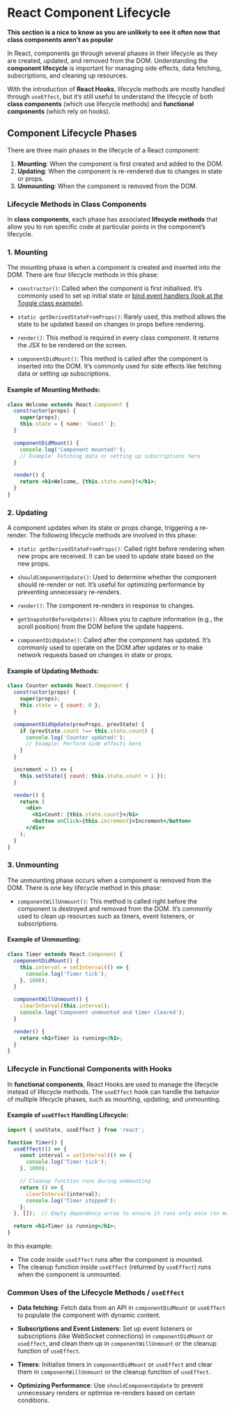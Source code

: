 # React Component Lifecycle

**This section is a nice to know as you are unlikely to see it often now that class components aren't as popular**

In React, components go through several phases in their lifecycle as they are created, updated, and removed from the DOM. Understanding the **component lifecycle** is important for managing side effects, data fetching, subscriptions, and cleaning up resources.

With the introduction of **React Hooks**, lifecycle methods are mostly handled through `useEffect`, but it’s still useful to understand the lifecycle of both **class components** (which use lifecycle methods) and **functional components** (which rely on hooks).

## Component Lifecycle Phases

There are three main phases in the lifecycle of a React component:

1. **Mounting**: When the component is first created and added to the DOM.
2. **Updating**: When the component is re-rendered due to changes in state or props.
3. **Unmounting**: When the component is removed from the DOM.

### Lifecycle Methods in Class Components

In **class components**, each phase has associated **lifecycle methods** that allow you to run specific code at particular points in the component’s lifecycle.

### 1. Mounting

The mounting phase is when a component is created and inserted into the DOM. There are four lifecycle methods in this phase:

- `constructor()`: Called when the component is first initialised. It’s commonly used to set up initial state or [bind event handlers (look at the Toggle class example)](https://legacy.reactjs.org/docs/handling-events.html).

- `static getDerivedStateFromProps()`: Rarely used, this method allows the state to be updated based on changes in props before rendering.

- `render()`: This method is required in every class component. It returns the JSX to be rendered on the screen.

- `componentDidMount()`: This method is called after the component is inserted into the DOM. It’s commonly used for side effects like fetching data or setting up subscriptions.

#### Example of Mounting Methods:

```jsx
class Welcome extends React.Component {
  constructor(props) {
    super(props);
    this.state = { name: 'Guest' };
  }

  componentDidMount() {
    console.log('Component mounted!');
    // Example: Fetching data or setting up subscriptions here
  }

  render() {
    return <h1>Welcome, {this.state.name}!</h1>;
  }
}
```

### 2. Updating

A component updates when its state or props change, triggering a re-render. The following lifecycle methods are involved in this phase:

- `static getDerivedStateFromProps()`: Called right before rendering when new props are received. It can be used to update state based on the new props.

- `shouldComponentUpdate()`: Used to determine whether the component should re-render or not. It’s useful for optimizing performance by preventing unnecessary re-renders.

- `render()`: The component re-renders in response to changes.

- `getSnapshotBeforeUpdate()`: Allows you to capture information (e.g., the scroll position) from the DOM before the update happens.

- `componentDidUpdate()`: Called after the component has updated. It’s commonly used to operate on the DOM after updates or to make network requests based on changes in state or props.

#### Example of Updating Methods:

```jsx
class Counter extends React.Component {
  constructor(props) {
    super(props);
    this.state = { count: 0 };
  }

  componentDidUpdate(prevProps, prevState) {
    if (prevState.count !== this.state.count) {
      console.log('Counter updated!');
      // Example: Perform side effects here
    }
  }

  increment = () => {
    this.setState({ count: this.state.count + 1 });
  }

  render() {
    return (
      <div>
        <h1>Count: {this.state.count}</h1>
        <button onClick={this.increment}>Increment</button>
      </div>
    );
  }
}
```

### 3. Unmounting

The unmounting phase occurs when a component is removed from the DOM. There is one key lifecycle method in this phase:

- `componentWillUnmount()`: This method is called right before the component is destroyed and removed from the DOM. It’s commonly used to clean up resources such as timers, event listeners, or subscriptions.

#### Example of Unmounting:

```jsx
class Timer extends React.Component {
  componentDidMount() {
    this.interval = setInterval(() => {
      console.log('Timer tick');
    }, 1000);
  }

  componentWillUnmount() {
    clearInterval(this.interval);
    console.log('Component unmounted and timer cleared');
  }

  render() {
    return <h1>Timer is running</h1>;
  }
}
```

### Lifecycle in Functional Components with Hooks

In **functional components**, React Hooks are used to manage the lifecycle instead of lifecycle methods. The `useEffect` hook can handle the behavior of multiple lifecycle phases, such as mounting, updating, and unmounting.

#### Example of `useEffect` Handling Lifecycle:

```jsx
import { useState, useEffect } from 'react';

function Timer() {
  useEffect(() => {
    const interval = setInterval(() => {
      console.log('Timer tick');
    }, 1000);

    // Cleanup function runs during unmounting
    return () => {
      clearInterval(interval);
      console.log('Timer stopped');
    };
  }, []);  // Empty dependency array to ensure it runs only once (on mount)

  return <h1>Timer is running</h1>;
}
```

In this example:
- The code inside `useEffect` runs after the component is mounted.
- The cleanup function inside `useEffect` (returned by `useEffect`) runs when the component is unmounted.

### Common Uses of the Lifecycle Methods / `useEffect`

- **Data fetching**: Fetch data from an API in `componentDidMount` or `useEffect` to populate the component with dynamic content.

- **Subscriptions and Event Listeners**: Set up event listeners or subscriptions (like WebSocket connections) in `componentDidMount` or `useEffect`, and clean them up in `componentWillUnmount` or the cleanup function of `useEffect`.

- **Timers**: Initialise timers in `componentDidMount` or `useEffect` and clear them in `componentWillUnmount` or the cleanup function of `useEffect`.

- **Optimizing Performance**: Use `shouldComponentUpdate` to prevent unnecessary renders or optimise re-renders based on certain conditions.
